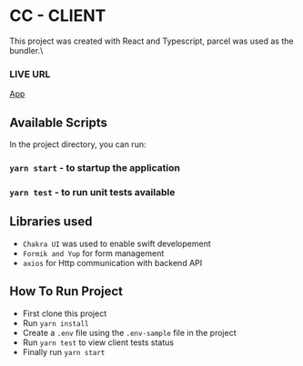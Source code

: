 # CC - CLIENT

This project was created with React and Typescript, parcel was used as the bundler.\

### LIVE URL

[App](https://606b13c8f82d7d0008386612--pedantic-carson-911677.netlify.app)

## Available Scripts

In the project directory, you can run:

### `yarn start` - to startup the application

### `yarn test` - to run unit tests available

## Libraries used

- `Chakra UI` was used to enable swift developement
- `Formik and Yup` for form management
- `axios` for Http communication with backend API

## How To Run Project

- First clone this project
- Run `yarn install`
- Create a `.env` file using the `.env-sample` file in the project
- Run `yarn test` to view client tests status
- Finally run `yarn start`
